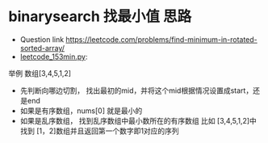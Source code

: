 # binarysearch 找最小值 思路

* Question link  https://leetcode.com/problems/find-minimum-in-rotated-sorted-array/
* [leetcode_153min.py](./leetcode_153min.py):

举例 数组[3,4,5,1,2] 
* 先判断向哪边切割， 找出最初的mid，并将这个mid根据情况设置成start，还是end
* 如果是有序数组，nums[0] 就是最小的
* 如果是乱序数组， 找到乱序数组中最小数所在的有序数组 比如 [3,4,5,1,2]中找到 [1，2]数组并且返回第一个数字即1对应的序列  